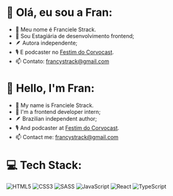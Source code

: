 # 💫 Olá, eu sou a Fran:
- 👋 Meu nome é Franciele Strack.
- 🌱 Sou Estagiária de desenvolvimento frontend;
- 🪶 Autora independente;
- 🎙️ E podcaster no <a href="http://bit.ly/corvocast" target="_blank">Festim do Corvocast</a>.
- 📫 Contato: francystrack@gmail.com

# 💫 Hello, I'm Fran:
- 👋 My name is Franciele Strack.
- 🌱 I'm a frontend developer intern;
- 🪶 Brazilian independent author;
- 🎙️ And podcaster at <a href="http://bit.ly/corvocast" target="_blank">Festim do Corvocast</a>.
- 📫 Contact me: francystrack@gmail.com


# 💻 Tech Stack:
![HTML5](https://img.shields.io/badge/html5-%23E34F26.svg?style=for-the-badge&logo=html5&logoColor=white) ![CSS3](https://img.shields.io/badge/css3-%231572B6.svg?style=for-the-badge&logo=css3&logoColor=white) ![SASS](https://img.shields.io/badge/SASS-hotpink.svg?style=for-the-badge&logo=SASS&logoColor=white) ![JavaScript](https://img.shields.io/badge/javascript-%23323330.svg?style=for-the-badge&logo=javascript&logoColor=%23F7DF1E) ![React](https://img.shields.io/badge/react-%2320232a.svg?style=for-the-badge&logo=react&logoColor=%2361DAFB) ![TypeScript](https://img.shields.io/badge/typescript-%23007ACC.svg?style=for-the-badge&logo=typescript&logoColor=white)

<!-- Proudly created with GPRM ( https://gprm.itsvg.in ) -->
